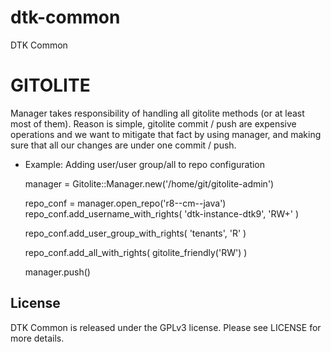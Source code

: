 dtk-common
==========

DTK Common


GITOLITE
=========

Manager takes responsibility of handling all gitolite methods (or at least most of them). Reason is simple, gitolite commit / push are expensive operations and we want to mitigate that fact by using manager, and making sure that all our changes are under one commit / push.

* Example: Adding user/user group/all to repo configuration

    manager = Gitolite::Manager.new('/home/git/gitolite-admin')

    repo_conf = manager.open_repo('r8--cm--java')
    repo_conf.add_username_with_rights(
      'dtk-instance-dtk9', 
      'RW+'
    )

    repo_conf.add_user_group_with_rights(
      'tenants', 
      'R'
    )

    repo_conf.add_all_with_rights(
      gitolite_friendly('RW')
    )

    manager.push()


License
----------------------
DTK Common is released under the GPLv3 license. Please see LICENSE for more details.
